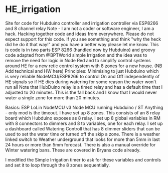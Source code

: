 # HE_irrigation
Site for code for Hubduino controller and irrigation controller via ESP8266 and 8 channel relay
Note - I am not a coder or software engineer, I am a hack. Hacking together code and ideas from everywhere.
Please do not expect support for this code.
If you see something and think "why the heck did he do it that way!" and you have a better way please let me know.
This is code is in two parts ESP 8266 (handled now by Hubduino) and groovy code adapted from @BPTWorld simple Irrigation and the idea was to remove the need for logic in Node Red and to simplify control systems around HE for a new retic control system with 8 zones for a new house. (NB Add technical and HW here)
Principles:
  Minimising to just Hubduino which is very reliable
  NodeMCU/ESP8266 to control On and Off independently of HE signals so if HE dies during watering for some reason the water won't run all   Note that HubDuino relay is a timed relay and has a default time that I adjusted to 20 minutes. This is the fall back and I know that I   would never water a single zone for more than 20 minutes.

Basics: ESP LoLin NodeMCU v3 Node MCU running Hubduino / ST Anything - only mod is the timeout.
I have set up 8 zones. 
This consists of an 8 relay board which Hubduino exposes as 8 relay.
I set up 8 global variables in RM with 8 connectors to dimmers and 8 to variables, one for each relay.
I set up a dashboard called Watering Controll that has 8 dimmer sliders that can be used to set the water time or turned off the skip a zone. There is a weather linked switch to Weather underground that looks for more than 5mm in last 24 hours or more than 5mm forecast. There is also a manual override for Winter watering bans. These are covered in Bryans code already.

I modified the Simple Irrigation timer to ask for these variables and controls and set it to loop through the 8 zones sequentially.

  

